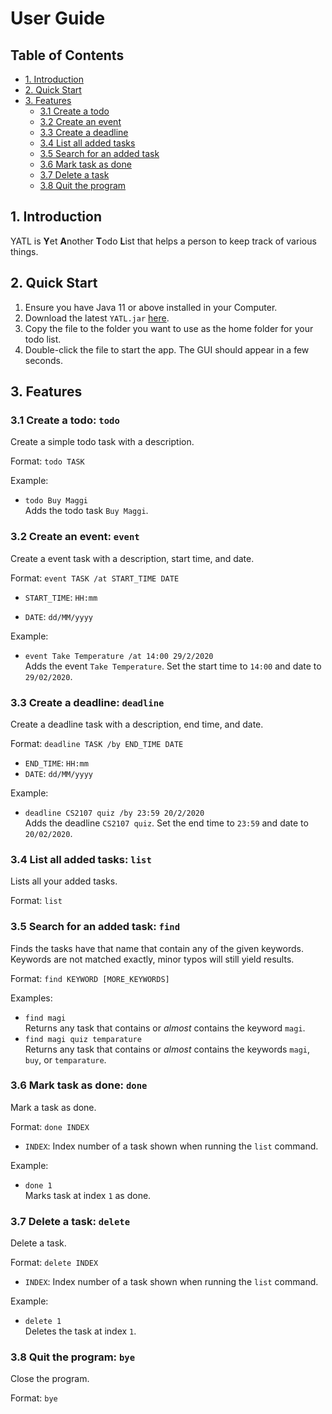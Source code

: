 # User Guide

## Table of Contents
- [1. Introduction](#1-introduction)
- [2. Quick Start](#2-quick-start)
- [3. Features](#3-features)
  - [3.1 Create a todo](#3.2-create-an-event:-event)
  - [3.2 Create an event](#32-create-event)
  - [3.3 Create a deadline](#33-create-deadline)
  - [3.4 List all added tasks](#34-list)
  - [3.5 Search for an added task](#36-find-tasks)
  - [3.6 Mark task as done](#37-done)
  - [3.7 Delete a task](#38-delete)
  - [3.8 Quit the program](#310-exit)
 
## 1. Introduction
YATL is **Y**et **A**nother **T**odo **L**ist that helps a person to keep track of various things.

## 2. Quick Start
1. Ensure you have Java 11 or above installed in your Computer.
2. Download the latest `YATL.jar` [here]("https://github.com/nelsontky/duke/releases").
3. Copy the file to the folder you want to use as the home folder for your todo list.
4. Double-click the file to start the app. The GUI should appear in a few seconds.

## 3. Features 
### 3.1 Create a todo: `todo`
Create a simple todo task with a description.

Format: `todo TASK`

Example:
<ul>
    <li>
        <code>todo Buy Maggi</code><br>
        Adds the todo task <code>Buy Maggi</code>.
    </li>
</ul>


### 3.2 Create an event: `event`
Create a event task with a description, start time, and date.

Format: `event TASK /at START_TIME DATE`

- `START_TIME`: `HH:mm`

- `DATE`: `dd/MM/yyyy`

Example:
<ul>
    <li>
        <code>event Take Temperature /at 14:00 29/2/2020</code><br>
        Adds the event <code>Take Temperature</code>. Set the start time to <code>14:00</code> and date to <code>29/02/2020</code>.
    </li>
</ul>

### 3.3 Create a deadline: `deadline`
Create a deadline task with a description, end time, and date.

Format: `deadline TASK /by END_TIME DATE`
- `END_TIME`: `HH:mm`
- `DATE`: `dd/MM/yyyy`

Example:
<ul>
    <li>
        <code>deadline CS2107 quiz /by 23:59 20/2/2020</code><br>
        Adds the deadline <code>CS2107 quiz</code>. Set the end time to <code>23:59</code> and date to <code>20/02/2020</code>.
    </li>
</ul>

### 3.4 List all added tasks: `list`
Lists all your added tasks.

Format: `list`

### 3.5 Search for an added task: `find`
Finds the tasks have that name that contain any of the given keywords. Keywords are not matched exactly, minor typos will still yield results.

Format: `find KEYWORD [MORE_KEYWORDS]`

Examples:
<ul>
    <li>
        <code>find magi</code><br>
        Returns any task that contains or <em>almost</em> contains the keyword <code>magi</code>.
    </li>
    <li>
        <code>find magi quiz temparature</code><br>
        Returns any task that contains or <em>almost</em> contains the keywords <code>magi</code>, <code>buy</code>, or <code>temparature</code>.
    </li>
</ul>

### 3.6 Mark task as done: `done`
Mark a task as done.

Format: `done INDEX`
- `INDEX`: Index number of a task shown when running the `list` command.

Example:
<ul>
    <li>
        <code>done 1</code><br>
        Marks task at index <code>1</code> as done.
    </li>
</ul>

### 3.7 Delete a task: `delete`
Delete a task.

Format: `delete INDEX`
- `INDEX`: Index number of a task shown when running the `list` command.

Example:
<ul>
    <li>
        <code>delete 1</code><br>
        Deletes the task at index <code>1</code>.
    </li>
</ul>

### 3.8 Quit the program: `bye`
Close the program.

Format: `bye`
